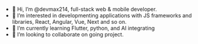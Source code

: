 - 👋 Hi, I’m @devmax214, full-stack web & mobile developer.
- 👀 I’m interested in developmenting applications with JS frameworks and libraries, React, Angular, Vue, Next and so on.
- 🌱 I’m currently learning Flutter, python, and AI integrating
- 💞️ I’m looking to collaborate on going project.


<!---
devmax214/devmax214 is a ✨ special ✨ repository because its `README.md` (this file) appears on your GitHub profile.
You can click the Preview link to take a look at your changes.
--->
